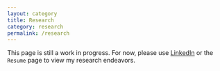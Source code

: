 ```yaml
---
layout: category
title: Research
category: research
permalink: /research
---
```

This page is still a work in progress. For now, please use [LinkedIn](https://linkedin.com/in/lorinachey) or the `Resume` page to view my research endeavors.